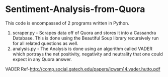 # Sentiment-Analysis-from-Quora
This code is encompassed of 2 programs written in Python. 
1. scraper.py - Scrapes data off of Quora and stores it into a Cassandra Database. This is done using the Beautiful Soup library recursively run for all related questions as well. 
2. analysis.py - The Analysis is done using an algorithm called VADER which portrays the net positivity, negativity and neutrality that one could expect in any Quora answer.


VADER Ref-http://comp.social.gatech.edu/papers/icwsm14.vader.hutto.pdf
